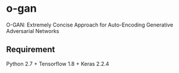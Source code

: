 # o-gan
O-GAN: Extremely Concise Approach for Auto-Encoding Generative Adversarial Networks

## Requirement
Python 2.7 + Tensorflow 1.8  + Keras 2.2.4
